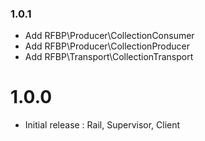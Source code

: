 ### 1.0.1

- Add RFBP\Producer\CollectionConsumer
- Add RFBP\Producer\CollectionProducer
- Add RFBP\Transport\CollectionTransport

# 1.0.0

- Initial release : Rail, Supervisor, Client